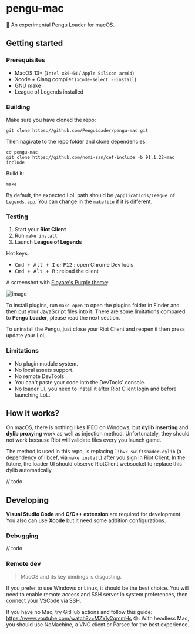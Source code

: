 # pengu-mac
🔨 An experimental Pengu Loader for macOS.

## Getting started

### Prerequisites

- MacOS 13+ (`Intel x86-64` / `Apple Silicon arm64`)
- Xcode + Clang compiler (`xcode-select --install`)
- GNU make
- League of Legends installed

### Building

Make sure you have cloned the repo:

```
git clone https://github.com/PenguLoader/pengu-mac.git
```

Then nagivate to the repo folder and clone dependencies:

```
cd pengu-mac
git clone https://github.com/nomi-san/cef-include -b 91.1.22-mac include
```

Build it:

```
make
```

By default, the expected LoL path should be `/Applications/League of Legends.app`. You can change in the `makefile` if it is different.

### Testing

1. Start your **Riot Client**
2. Run `make install`
3. Launch **League of Legends**

Hot keys:
- <kbd>Cmd + Alt + I</kbd> or <kbd>F12</kbd> : open Chrome DevTools
- <kbd>Cmd + Alt + R</kbd> : reload the client

A screenshot with [Floyare's Purple theme](https://github.com/floyare/league-purple-theme):

![image](https://github.com/PenguLoader/pengu-mac/assets/38210249/9b146dd4-00ff-4ca5-a034-dd511bb66907)

To install plugins, run `make open` to open the plugins folder in Finder and then put your JavaScript files into it. There are some limitations compared to **Pengu Loader**, please read the next section.

To uninstall the Pengu, just close your Riot Client and reopen it then press update your LoL. 

### Limitations

- No plugin module system.
- No local assets support.
- No remote DevTools
- You can't paste your code into the DevTools' console.
- No loader UI, you need to install it after Riot Client login and before launching LoL.

## How it works?

On macOS, there is nothing likes IFEO on Windows, but **dylib inserting** and **dylib proxying** work as well as injection method.
Unfortunately, they should not work because Riot will validate files every you launch game.

The method is used in this repo, is replacing `libvk_swiftshader.dylib` (a dependency of libcef, via `make install`) after you sign in Riot Client.
In the future, the loader UI should observe RiotClient websocket to replace this dylib automatically.

// todo

## Developing

**Visual Studio Code** and **C/C++ extension** are required for development. You also can use **Xcode** but it need some addition configurations.

### Debugging

// todo

### Remote dev

> MacOS and its key bindings is disgusting.

If you prefer to use Windows or Linux, it should be the best choice. You will need to enable remote access and SSH server in system preferences, then connect your VSCode via SSH.

If you have no Mac, try GitHub actions and follow this guide: https://www.youtube.com/watch?v=MZYly2gmmHs 😎.
With headless Mac, you should use NoMachine, a VNC client or Parsec for the best experience.
